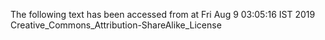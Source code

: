 The following text has been accessed from at Fri Aug 9 03:05:16 IST 2019
Creative_Commons_Attribution-ShareAlike_License
